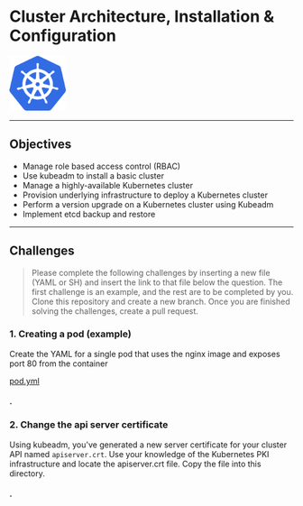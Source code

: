# Cluster Architecture, Installation & Configuration

<img src="https://github.com/kubernetes/kubernetes/raw/master/logo/logo.png" width="100">

----

## Objectives
* Manage role based access control (RBAC)
* Use kubeadm to install a basic cluster
* Manage a highly-available Kubernetes cluster
* Provision underlying infrastructure to deploy a Kubernetes cluster
* Perform a version upgrade on a Kubernetes cluster using Kubeadm
* Implement etcd backup and restore

---

## Challenges

> Please complete the following challenges by inserting a new file (YAML or SH) and insert the link to that file below the question. The first challenge is an example, and the rest are to be completed by you. Clone this repository and create a new branch. Once you are finished solving the challenges, create a pull request.

### 1. Creating a pod (example)
Create the YAML for a single pod that uses the nginx image and exposes port 80 from the container

[pod.yml](https://github.com/chadmcrowell/cka/blob/main/01-cluster-architecture/pod.yml)

#### .

### 2. Change the api server certificate
Using kubeadm, you've generated a new server certificate for your cluster API named `apiserver.crt`. Use your knowledge of the Kubernetes PKI infrastructure and locate the apiserver.crt file. Copy the file into this directory.

#### .
